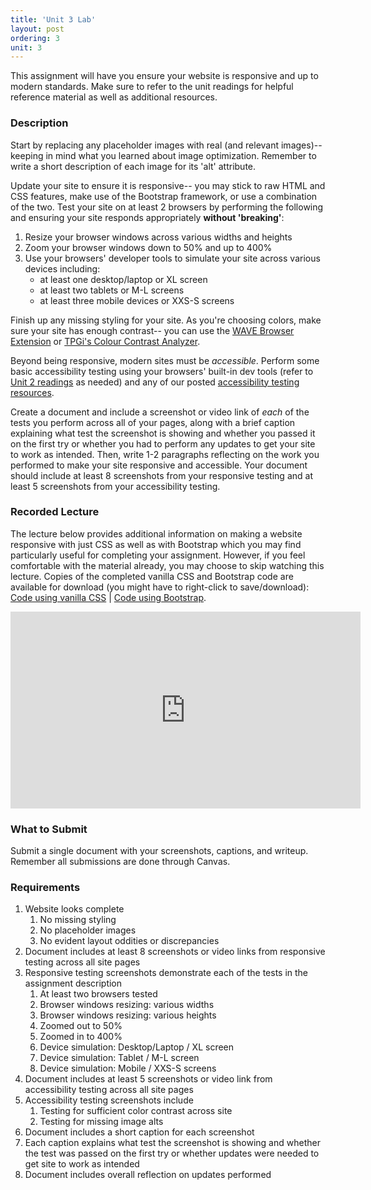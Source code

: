```yaml
---
title: 'Unit 3 Lab'
layout: post
ordering: 3
unit: 3
---
```


This assignment will have you ensure your website is responsive and up to modern standards. Make sure to refer to the unit readings for helpful reference material as well as additional resources. 

### Description
Start by replacing any placeholder images with real (and relevant images)-- keeping in mind what you learned about image optimization. Remember to write a short description of each image for its 'alt' attribute.

Update your site to ensure it is responsive-- you may stick to raw HTML and CSS features, make use of the Bootstrap framework, or use a combination of the two. Test your site on at least 2 browsers by performing the following and ensuring your site responds appropriately **without 'breaking'**:
1. Resize your browser windows across various widths and heights
1. Zoom your browser windows down to 50% and up to 400% 
1. Use your browsers' developer tools to simulate your site across various devices including:
	- at least one desktop/laptop or XL screen
	- at least two tablets or M-L screens
	- at least three mobile devices or XXS-S screens

Finish up any missing styling for your site. As you're choosing colors, make sure your site has enough contrast-- you can use the [WAVE Browser Extension](http://wave.webaim.org/extension/) or [TPGi's Colour Contrast Analyzer](https://www.tpgi.com/color-contrast-checker/).

Beyond being responsive, modern sites must be *accessible*. Perform some basic accessibility testing using your browsers' built-in dev tools (refer to [Unit 2 readings](/nu-web-dev/units/unit2/#developer-tools) as needed) and any of our posted [accessibility testing resources](/nu-web-dev/accessibility-resources#accessibility-testing).

Create a document and include a screenshot or video link of *each* of the tests you perform across all of your pages, along with a brief caption explaining what test the screenshot is showing and whether you passed it on the first try or whether you had to perform any updates to get your site to work as intended. Then, write 1-2 paragraphs reflecting on the work you performed to make your site responsive and accessible. Your document should include at least 8 screenshots from your responsive testing and at least 5 screenshots from your accessibility testing.

### Recorded Lecture
The lecture below provides additional information on making a website responsive with just CSS as well as with Bootstrap which you may find particularly useful for completing your assignment. However, if you feel comfortable with the material already, you may choose to skip watching this lecture. Copies of the completed vanilla CSS and Bootstrap code are available for download (you might have to right-click to save/download): <a href="/nu-web-dev/assets/unit3-lab-demo-css.zip" download="unit3-lab-demo-css.zip">Code using vanilla CSS</a> | <a href="/nu-web-dev/assets/unit3-lab-demo-bootstrap.zip" download="unit3-lab-demo-bootstrap.zip">Code using Bootstrap</a>.

<iframe width="560" height="315" src="https://www.youtube.com/embed/QGkIP0rzgi0?si=_EOcLPMRdTA2rXFY" title="YouTube video player" frameborder="0" allow="accelerometer; autoplay; clipboard-write; encrypted-media; gyroscope; picture-in-picture; web-share" referrerpolicy="strict-origin-when-cross-origin" allowfullscreen></iframe>

### What to Submit
Submit a single document with your screenshots, captions, and writeup. Remember all submissions are done through Canvas. 

### Requirements
1. Website looks complete 
	1. No missing styling
	1. No placeholder images
	1. No evident layout oddities or discrepancies 
1. Document includes at least 8 screenshots or video links from responsive testing across all site pages
1. Responsive testing screenshots demonstrate each of the tests in the assignment description 
	1. At least two browsers tested
	1. Browser windows resizing: various widths
	1. Browser windows resizing: various heights
	1. Zoomed out to 50%
	1. Zoomed in to 400%
	1. Device simulation: Desktop/Laptop / XL screen
	1. Device simulation: Tablet / M-L screen
	1. Device simulation: Mobile / XXS-S screens
1. Document includes at least 5 screenshots or video link  from accessibility testing across all site pages
1. Accessibility testing screenshots include 
	1. Testing for sufficient color contrast across site
	1. Testing for missing image alts
1. Document includes a short caption for each screenshot
1. Each caption explains what test the screenshot is showing and whether the test was passed on the first try or whether updates were needed to get site to work as intended
1. Document includes overall reflection on updates performed

